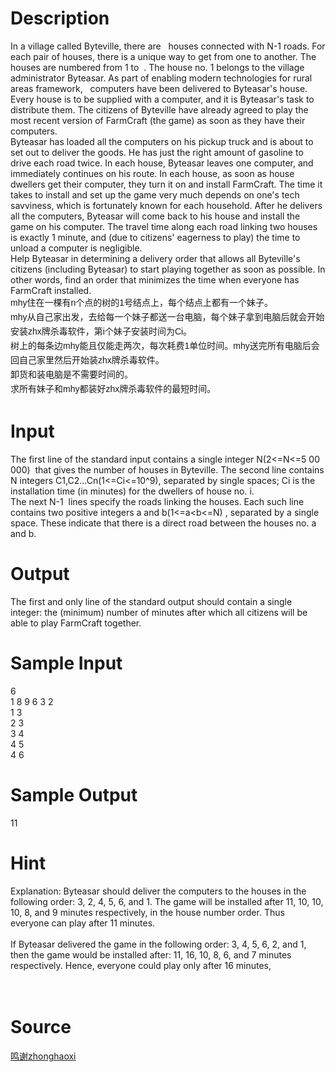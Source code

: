 
# Description

<div class="content"><div>In a village called Byteville, there are   houses connected with N-1 roads. For each pair of houses, there is a unique way to get from one to another. The houses are numbered from 1 to  . The house no. 1 belongs to the village administrator Byteasar. As part of enabling modern technologies for rural areas framework,   computers have been delivered to Byteasar&#39;s house. Every house is to be supplied with a computer, and it is Byteasar&#39;s task to distribute them. The citizens of Byteville have already agreed to play the most recent version of FarmCraft (the game) as soon as they have their computers.</div>
<div>Byteasar has loaded all the computers on his pickup truck and is about to set out to deliver the goods. He has just the right amount of gasoline to drive each road twice. In each house, Byteasar leaves one computer, and immediately continues on his route. In each house, as soon as house dwellers get their computer, they turn it on and install FarmCraft. The time it takes to install and set up the game very much depends on one&#39;s tech savviness, which is fortunately known for each household. After he delivers all the computers, Byteasar will come back to his house and install the game on his computer. The travel time along each road linking two houses is exactly 1 minute, and (due to citizens&#39; eagerness to play) the time to unload a computer is negligible.</div>
<div>Help Byteasar in determining a delivery order that allows all Byteville&#39;s citizens (including Byteasar) to start playing together as soon as possible. In other words, find an order that minimizes the time when everyone has FarmCraft installed.</div>
<div><span style="font-family: Helvetica, &#39;Microsoft Yahei&#39;, verdana; font-size: 14px; line-height: 23px;">mhy住在一棵有n个点的树的1号结点上，每个结点上都有一个妹子。</span></div>
<div style="font-family: Helvetica, &#39;Microsoft Yahei&#39;, verdana; font-size: 14px; line-height: 23px;">
<div>mhy从自己家出发，去给每一个妹子都送一台电脑，每个妹子拿到电脑后就会开始安装zhx牌杀毒软件，第i个妹子安装时间为Ci。</div>
<div>树上的每条边mhy能且仅能走两次，每次耗费1单位时间。mhy送完所有电脑后会回自己家里然后开始装zhx牌杀毒软件。</div>
<div>卸货和装电脑是不需要时间的。</div>
<div>求所有妹子和mhy都装好zhx牌杀毒软件的最短时间。</div>
</div>
<p></p></div>

# Input

<div class="content"><div>The first line of the standard input contains a single integer N(2&lt;=N&lt;=5 00 000)  that gives the number of houses in Byteville. The second line contains N integers C1,C2…Cn(1&lt;=Ci&lt;=10^9), separated by single spaces; Ci is the installation time (in minutes) for the dwellers of house no. i.</div>
<div>
<div>The next N-1  lines specify the roads linking the houses. Each such line contains two positive integers a and b(1&lt;=a&lt;b&lt;=N) , separated by a single space. These indicate that there is a direct road between the houses no. a and b.</div>
</div>
<p></p></div>

# Output

<div class="content"><div>
<div>The first and only line of the standard output should contain a single integer: the (minimum) number of minutes after which all citizens will be able to play FarmCraft together.</div>
</div>
<p></p></div>

# Sample Input

<div class="content"><span class="sampledata">6<br/>
1 8 9 6 3 2<br/>
1 3<br/>
2 3<br/>
3 4<br/>
4 5<br/>
4 6</span></div>

# Sample Output

<div class="content"><span class="sampledata">11<br/>
</span></div>

# Hint

<div class="content"><p></p><div>Explanation: Byteasar should deliver the computers to the houses in the following order: 3, 2, 4, 5, 6, and 1. The game will be installed after 11, 10, 10, 10, 8, and 9 minutes respectively, in the house number order. Thus everyone can play after 11 minutes.</div><br/>
<div>If Byteasar delivered the game in the following order: 3, 4, 5, 6, 2, and 1, then the game would be installed after: 11, 16, 10, 8, 6, and 7 minutes respectively. Hence, everyone could play only after 16 minutes,</div><br/>
<div></div><br/>
<p></p><p></p></div>

# Source

<div class="content"><p><a href="problemset.php?search=鸣谢zhonghaoxi">鸣谢zhonghaoxi</a></p></div>


